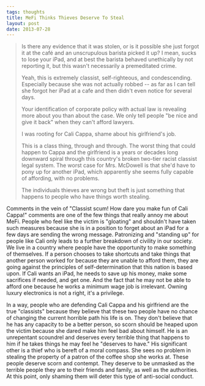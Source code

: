 ```yaml
---
tags: thoughts
title: MeFi Thinks Thieves Deserve To Steal
layout: post
date: 2013-07-28
---
```


> Is there any evidence that it was stolen, or is it possible she just forgot it at the café and an unscrupulous barista picked it up? I mean, sucks to lose your iPad, and at best the barista behaved unethically by not reporting it, but this wasn't necessarily a premeditated crime.
>
> Yeah, this is extremely classist, self-righteous, and condescending. Especially because she was not actually robbed -- as far as I can tell she forgot her iPad at a cafe and then didn't even notice for several days.
>
> Your identification of corporate policy with actual law is revealing more about you than about the case. We only tell people "be nice and give it back" when they can't afford lawyers.
> 
> I was rooting for Cali Cappa, shame about his girlfriend's job.
> 
> This is a class thing, through and through. The worst thing that could happen to Cappa and the girlfriend is a years or decades long downward spiral through this country's broken two-tier racist classist legal system. The worst case for Mrs. McDowell is that she'd have to pony up for another iPad, which apparently she seems fully capable of affording, with no problems.
> 
> The individuals thieves are wrong but theft is just something that happens to people who have things worth stealing.

Comments in the vein of "Classist scum! How dare you make fun of Cali Cappa!" comments are one of the few things that really annoy me about MeFi. People who feel like the victim is "gloating" and shouldn't have taken such measures because she is in a position to forget about an iPad for a few days are sending the wrong message. Patronizing and "standing up" for people like Cali only leads to a further breakdown of civility in our society. We live in a country where people have the opportunity to make something of themselves. If a person chooses to take shortcuts and take things that another person worked for because they are unable to afford them, they are going against the principles of self-determination that this nation is based upon. If Cali wants an iPad, he needs to save up his money, make some sacrifices if needed, and get one. And the fact that he may not be able to afford one because he works a minimum wage job is irrelevant. Owning luxury electronics is not a right, it's a privilege.

In a way, people who are defending Cali Cappa and his girlfriend are the true "classists" because they believe that these two people have no chance of changing the current horrible path his life is on. They don't believe that he has any capacity to be a better person, so scorn should be heaped upon the victim because she dared make him feel bad about himself. He is an unrepentant scoundrel and deserves every terrible thing that happens to him if he takes things he may feel he "deserves to have." His significant other is a thief who is bereft of a moral compass. She sees no problem in stealing the property of a patron of the coffee shop she works at. These people deserve scorn and contempt. They deserve to be unmasked as the terrible people they are to their friends and family, as well as the authorities. At this point, only shaming them will deter this type of anti-social conduct.

